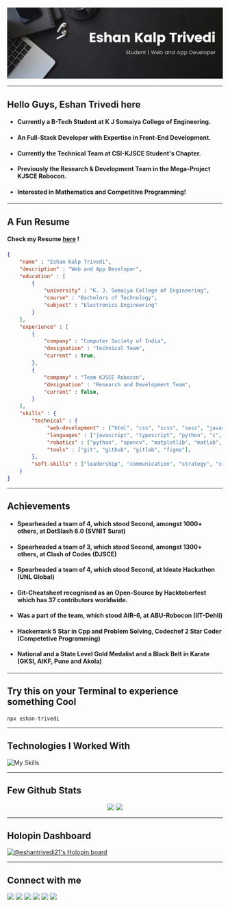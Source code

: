 ![png](banner.png)

---

## __Hello Guys, Eshan Trivedi here__

+ #### Currently a B-Tech Student at K J Somaiya College of Engineering.

+ #### An Full-Stack Developer with Expertise in Front-End Development.

+ #### Currently the Technical Team at CSI-KJSCE Student's Chapter.

+ #### Previously the Research & Development Team in the Mega-Project KJSCE Robocon.

+ #### Interested in Mathematics and Competitive Programming!

---

## A Fun Resume

#### Check my Resume [here](https://drive.google.com/file/d/1g6T6cRp-NfjiBl7ymtJ-xcJ0k7V3dhVJ/view?usp=sharing) !

```json
{
    "name" : "Eshan Kalp Trivedi",
    "description" : "Web and App Developer",
    "education" : [
        {
            "university" : "K. J. Somaiya College of Engineering",
            "course" : "Bachelors of Technology",
            "subject" : "Electronics Engineering"
        }
    ],
    "experience" : [
        {
            "company" : "Computer Society of India",
            "designation" : "Technical Team",
            "current" : true,
        },
        {
            "company" : "Team KJSCE Robocon",
            "designation" : "Research and Development Team",
            "current" : false,
        }
    ],
    "skills" : {
        "technical" : {
             "web-development" : ["html", "css", "scss", "sass", "javascript", "typescript", "reactjs", "nextjs", "firebase", "api's"],
             "languages" : ["javascript", "typescript", "python", "c", "c++", "matlab"],
             "robotics" : ["python", "opencv", "matplotlib", "matlab", "simulink", "simscape", "tensorflow"],
             "tools" : ["git", "github", "gitlab", "figma"],
        },
        "soft-skills" : ["leadership", "communication", "strategy", "critical-thinking", "time-management", "teamwork"]
    }
}

```

---

## Achievements

+ #### Spearheaded a team of 4, which stood Second, amongst 1000+ others, at DotSlash 6.0 (SVNIT Surat)

+ #### Spearheaded a team of 3, which stood Second, amongst 1300+ others, at Clash of Codes (DJSCE)

+ #### Spearheaded a team of 4, which stood Second, at Ideate Hackathon (UNL Global)

+ #### Git-Cheatsheet recognised as an Open-Source by Hacktoberfest which has 37 contributors worldwide.

+ #### Was a part of the team, which stood AIR-6, at ABU-Robocon (IIT-Dehli)

+ #### Hackerrank 5 Star in Cpp and Problem Solving, Codechef 2 Star Coder (Competetive Programming)

+ #### National and a State Level Gold Medalist and a Black Belt in Karate (GKSI, AIKF, Pune and Akola)

---

## Try this on your Terminal to experience something Cool


```
npx eshan-trivedi
```

---

## Technologies I Worked With

![My Skills](https://skillicons.dev/icons?i=c,cpp,python,matlab,bash,git,github,gitlab,figma,html,css,scss,bootstrap,tailwind,javascript,typescript,react,nextjs,firebase,netlify,heroku,vercel,stackoverflow)

---
## Few Github Stats

<!-- 
<p align="center">
 <img src="https://activity-graph.herokuapp.com/graph?username=EshanTrivedi21&theme=react" width = "97.5%">
</p> 
-->

<p align="center">
<img src="https://github-readme-stats.vercel.app/api?username=EshanTrivedi21&count_private=true&show_icons=true&&theme=react&include_all_commits=true" width = "47.5%">
<img src="https://github-readme-streak-stats.herokuapp.com?user=EshanTrivedi21&theme=react" width = "50%">
</p>

---
## Holopin Dashboard

[![@eshantrivedi21's Holopin board](https://holopin.io/api/user/board?user=eshantrivedi21)](https://holopin.io/@eshantrivedi21)

---
## Connect with me 

<p>
<a href="https://www.linkedin.com/in/eshantrivedi21/" target="_blank"><img src="https://img.shields.io/badge/LinkedIn-0077B5?style=for-the-badge&logo=linkedin&logoColor=white"></a>
<a href"mailto:eshan.trivedi.9@gmail.com" target="_blank"><img src="https://img.shields.io/badge/Gmail-D14836?style=for-the-badge&logo=gmail&logoColor=white"></a>
<a href="https://wa.me/919920742199?text=Hi+Eshan" target="_blank"><img src="https://img.shields.io/badge/WhatsApp-25D366?style=for-the-badge&logo=whatsapp&logoColor=white"></a>
<a href="https://www.instagram.com/eshan.trivedii/" target="_blank"><img src="https://img.shields.io/badge/Instagram-E4405F?style=for-the-badge&logo=instagram&logoColor=white"></a>
<a href="https://telegram.me/EshanTrivedi21" target="_blank"><img src="https://img.shields.io/badge/Telegram-0077B5?style=for-the-badge&logo=telegram&logoColor=white"></a>
<a target="_blank"><img src="https://komarev.com/ghpvc/?username=EshanTrivedi21&style=for-the-badge&color=red"></a>
</p>
